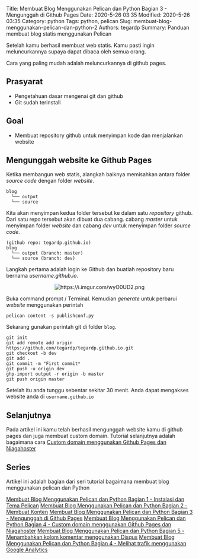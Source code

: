 Title: Membuat Blog Menggunakan Pelican dan Python Bagian 3 - Mengunggah di Github Pages
Date: 2020-5-26 03:35
Modified: 2020-5-26 03:35
Category: python
Tags: python, pelican 
Slug: membuat-blog-menggunakan-pelican-dan-python-2
Authors: tegardp
Summary: Panduan membuat blog statis menggunakan Pelican

Setelah kamu berhasil membuat web statis. Kamu pasti ingin meluncurkannya supaya dapat dibaca oleh semua orang.

Cara yang paling mudah adalah meluncurkannya di github pages.

## Prasyarat
* Pengetahuan dasar mengenai git dan github
* Git sudah terinstall

## Goal
- Membuat repository github untuk menyimpan kode dan menjalankan website

## Mengunggah website ke Github Pages

Ketika membangun web statis, alangkah baiknya memisahkan antara folder *source code* dengan folder *website*. 
```
blog
  └── output
  └── source
```

Kita akan menyimpan kedua folder tersebut ke dalam satu *repository* github. Dari satu repo tersebut akan dibuat dua cabang. cabang *master* untuk menyimpan folder *website* dan cabang *dev* untuk menyimpan folder *source code*.
```
(github repo: tegardp.github.io)
blog
  └── output (branch: master)
  └── source (branch: dev)
```

Langkah pertama adalah login ke Github dan buatlah repository baru bernama *username.github.io*.

<p align="center">
  <img src="https://i.imgur.com/wyO0UD2.png" alt="https://i.imgur.com/wyO0UD2.png">
</p>

Buka command prompt / Terminal. Kemudian *generate* untuk perbarui *website* menggunakan perintah

```
pelican content -s publishconf.py
```

Sekarang gunakan perintah git di folder `blog`.
```
git init
git add remote add origin https://github.com/tegardp/tegardp.github.io.git
git checkout -b dev
git add .
git commit -m "First commit*
git push -u origin dev
ghp-import output -r origin -b master
git push origin master
```

Setelah itu anda tunggu sebentar sekitar 30 menit. Anda dapat mengakses website anda di `username.github.io`

## Selanjutnya
Pada artikel ini kamu telah berhasil mengunggah website kamu di github pages dan juga membuat custom domain. Tutorial selanjutnya adalah bagaimana cara [Custom domain menggunakan Github Pages dan Niagahoster]()

## Series
Artikel ini adalah bagian dari seri tutorial bagaimana membuat blog menggunakan pelican dan Python

[Membuat Blog Menggunakan Pelican dan Python Bagian 1 - Instalasi dan Tema Pelican]({filename}/articles/python/membuat-blog-menggunakan-pelican-dan-python-1.md)
[Membuat Blog Menggunakan Pelican dan Python Bagian 2 - Membuat Konten](filename}/articles/python/membuat-blog-menggunakan-pelican-dan-python-2.md)
[Membuat Blog Menggunakan Pelican dan Python Bagian 3 - Mengunggah di Github Pages](filename}/articles/python/membuat-blog-menggunakan-pelican-dan-python-3.md)
[Membuat Blog Menggunakan Pelican dan Python Bagian 4 - Custom domain menggunakan Github Pages dan Niagahoster]()
[Membuat Blog Menggunakan Pelican dan Python Bagian 5 - Menambahkan kolom komentar menggunakan Disqus]()
[Membuat Blog Menggunakan Pelican dan Python Bagian 4 - Melihat trafik menggunakan Google Analytics]()